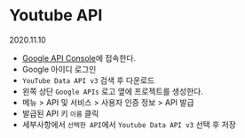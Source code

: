 # Youtube API

2020.11.10



- [Google API Console](https://console.developers.google.com/)에 접속한다.
- Google 아이디 로그인
- `YouTube Data API v3` 검색 후 다운로드
- 왼쪽 상단 `Google APIs` 로고 옆에 프로젝트를 생성한다.
- 메뉴 > API 및 서비스 > 사용자 인증 정보 > API 발급
- 발급된 API 키 `이름` 클릭
- 세부사항에서 `선택한 API`에서 `Youtube Data API v3` 선택 후 저장

